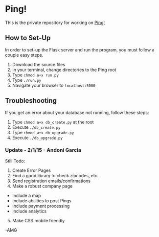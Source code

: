 # Ping!
This is the private repository for working on [Ping!](http://andonigarcia.github.io/Ping/static_websites/Website3)

## How to Set-Up
In order to set-up the Flask server and run the program, you must follow a couple easy steps.

1. Download the source files
2. In your terminal, change directories to the Ping root
3. Type `chmod a+x run.py`
4. Type `./run.py`
5. Navigate your browser to `localhost:5000`

## Troubleshooting
If you get an error about your database not running, follow these steps:

1. Type `chmod a+x db_create.py` at the root
2. Execute `./db_create.py`
3. Type `chmod a+x db_upgrade.py`
4. Execute `./db_upgrade.py`

### Update - 2/1/15 - Andoni Garcia
Still Todo:

1. Create Error Pages
2. Find a good library to check zipcodes, etc.
3. Send registration emails/confirmations
4. Make a robust company page
  * Include a map
  * Include abilities to post Pings
  * Include payment processing
  * Include analytics
5. Make CSS mobile friendly

-AMG
